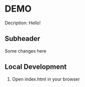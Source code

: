 # DEMO

Decription: Hello!

## Subheader
Some changes here

## Local Development
1. Open index.html in your browser
